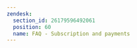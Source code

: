 ```yaml
---
zendesk:
  section_id: 26179596492061
  position: 60
  name: FAQ - Subscription and payments
---
```

